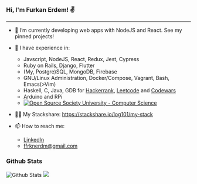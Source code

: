 ### Hi, I'm Furkan Erdem! ✌️

---

- 🔭 I’m currently developing web apps with NodeJS and React. See my pinned projects!

- 🧠 I have experience in:
  - Javscript, NodeJS, React, Redux, Jest, Cypress
  - Ruby on Rails, Django, Flutter
  - (My, Postgre)SQL, MongoDB, Firebase
  - GNU/Linux Administration, Docker/Compose, Vagrant, Bash, Emacs(>Vim)
  - Haskell, C, Java, GDB for [Hackerrank](https://www.hackerrank.com/frknerdm), [Leetcode](https://leetcode.com/frknerdm/) and [Codewars](https://www.codewars.com/users/log101)
  - Arduino and RPi
  - [![Open Source Society University - Computer Science](https://img.shields.io/badge/OSSU-computer--science-blue.svg)](https://github.com/ossu/computer-science)
  
- 👷‍♂️ My Stackshare: https://stackshare.io/log101/my-stack

- 📫 How to reach me:
  - [LinkedIn](https://www.linkedin.com/in/furkan-erdem-506548218/)
  - ffrknerdm@gmail.com
  
### Github Stats
  
![Github Stats](https://github-readme-stats.vercel.app/api?username=log101&show_icons=true&theme=default&hide_border=false&locale=en)
![](https://github-profile-summary-cards.vercel.app/api/cards/profile-details?username=log101&theme=github)

<!--
**log101/log101** is a ✨ _special_ ✨ repository because its `README.md` (this file) appears on your GitHub profile.

Here are some ideas to get you started:

- 🔭 I’m currently working on ...
- 🌱 I’m currently learning ...
- 👯 I’m looking to collaborate on ...
- 🤔 I’m looking for help with ...
- 💬 Ask me about ...

- 😄 Pronouns: ...
- ⚡ Fun fact: ...
-->
